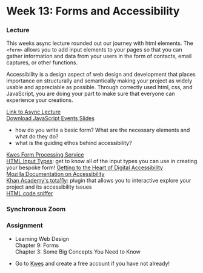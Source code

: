 # Week 13: Forms and Accessibility

### Lecture

This weeks async lecture rounded out our journey with html elements. The `<form>` allows you to add input elements to your pages so that you can gather information and data from your users in the form of contacts, email captures, or other functions.

Accessibility is a design aspect of web design and development that places importance on structurally and semantically making your project as widely usable and appreciable as possible. Through correctly used html, css, and JavaScript, you are doing your part to make sure that everyone can experience your creations.

[Link to Async Lecture](https://nyu.zoom.us/rec/play/UV-ncIsaQHJuWtuG4OVyECcQQe8JDakzWyz8sz_fB5_a9WSEm5ithRm7r-jGM3dtUuw8BAGYfzihBGiR.yQ2RgmC8ZMXk-QOHh)\
[Download JavaScript Events Slides](https://onetimeuser.github.io/intro-web-comp-principles/week-13/Week13-Accessibility_Forms.pdf)

- how do you write a basic form? What are the necessary elements and what do they do?
- what is the guiding ethos behind accessibility?

[Kwes Form Processing Service](https://kwes.io)\
[HTML Input Types](https://www.w3schools.com/html/html_form_input_types.asp): get to know all of the input types you can use in creating your bespoke form!
[Getting to the Heart of Digital Accessibility](https://alistapart.com/article/getting-to-the-heart-of-digital-accessibility/)\
[Mozilla Documentation on Accessibility](https://developer.mozilla.org/en-US/docs/Web/Accessibility)\
[Khan Academy's tota11y](https://khan.github.io/tota11y/): plugin that allows you to interactive explore your project and its accessibility issues\
[HTML code sniffer](http://squizlabs.github.io/HTML_CodeSniffer/)

### Synchronous Zoom


### Assignment

- Learning Web Design\
    Chapter 9: Forms\
    Chapter 3: Some Big Concepts You Need to Know

- Go to [Kwes](https://kwes.io/) and create a free account if you have not already!
